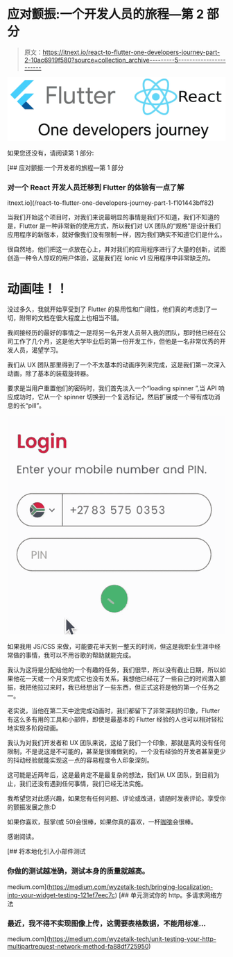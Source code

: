# 应对颤振:一个开发人员的旅程—第 2 部分

> 原文：<https://itnext.io/react-to-flutter-one-developers-journey-part-2-10ac6919f580?source=collection_archive---------5----------------------->

![](img/da8f64ea96d6db0d82ac6724bbab2c6b.png)

如果您还没有，请阅读第 1 部分:

[](/react-to-flutter-one-developers-journey-part-1-f101443bff82) [## 应对颤振:一个开发者的旅程—第 1 部分

### 对一个 React 开发人员迁移到 Flutter 的体验有一点了解

itnext.io](/react-to-flutter-one-developers-journey-part-1-f101443bff82) 

当我们开始这个项目时，对我们来说最明显的事情是我们不知道，我们不知道的是，Flutter 是一种非常新的使用方式，所以我们对 UX 团队的“规格”是设计我们应用程序的新版本，就好像我们没有限制一样，因为我们确实不知道它们是什么。

很自然地，他们把这一点放在心上，并对我们的应用程序进行了大量的创新，试图创造一种令人惊叹的用户体验，这是我们在 Ionic v1 应用程序中非常缺乏的。

# 动画哇！！

没过多久，我就开始享受到了 Flutter 的易用性和广阔性，他们真的考虑到了一切，附带的文档在很大程度上也相当不错。

我间接经历的最好的事情之一是将另一名开发人员带入我的团队，那时他已经在公司工作了几个月，这是他大学毕业后的第一份开发工作，但他是一名非常优秀的开发人员，渴望学习。

我们从 UX 团队那里得到了一个不太基本的动画序列来完成，这是我们第一次深入动画，除了基本的装载旋转器。

要求是当用户重置他们的密码时，我们首先淡入一个“loading spinner ”,当 API 响应成功时，它从一个 spinner 切换到一个复选标记，然后扩展成一个带有成功消息的长“pill”。

![](img/cbc0de28253b702b7126b1870e4c5af8.png)

如果我用 JS/CSS 来做，可能要花半天到一整天的时间，但这是我职业生涯中经常做的事情，我可以不用谷歌的帮助就能完成。

我认为这将是分配给他的一个有趣的任务，我们很早，所以没有截止日期，所以如果他花一天或一个月来完成它也没有关系，我想他已经花了一些自己的时间潜入颤振，我把他拉过来时，我已经想出了一些东西，但正式这将是他的第一个任务之一。

老实说，当他在第二天中途完成动画时，我们都留下了非常深刻的印象，Flutter 有这么多有用的工具和小部件，即使是最基本的 Flutter 经验的人也可以相对轻松地实现多阶段动画。

我认为对我们开发者和 UX 团队来说，这给了我们一个印象，那就是真的没有任何限制，不是说这是不可能的，甚至是很难做到的，一个没有经验的开发者甚至更少的抖动经验就能实现这一点的容易程度令人印象深刻。

这可能是近两年后，这是最肯定不是最复杂的想法，我们从 UX 团队，到目前为止，我们还没有遇到任何事情，我们已经无法实施。

我希望您对此感兴趣，如果您有任何问题、评论或改进，请随时发表评论。享受你的颤振发展之旅:D

如果你喜欢，鼓掌(或 50)会很棒，如果你真的喜欢，一杯[咖啡](https://www.buymeacoffee.com/remelehane)会很棒。

感谢阅读。

[](https://medium.com/wyzetalk-tech/bringing-localization-into-your-widget-testing-121ef7eec7c) [## 将本地化引入小部件测试

### 你做的测试越准确，测试本身的质量就越高。

medium.com](https://medium.com/wyzetalk-tech/bringing-localization-into-your-widget-testing-121ef7eec7c) [](https://medium.com/wyzetalk-tech/unit-testing-your-http-multipartrequest-network-method-fa88df725950) [## 单元测试你的 http。多请求网络方法

### 最近，我不得不实现图像上传，这需要表格数据，不能用标准…

medium.com](https://medium.com/wyzetalk-tech/unit-testing-your-http-multipartrequest-network-method-fa88df725950)